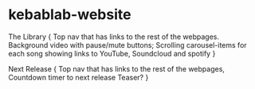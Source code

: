 # kebablab-website

The Library {
  Top nav that has links to the rest of the webpages.
  Background video with pause/mute buttons;
  Scrolling carousel-items for each song showing links to YouTube, Soundcloud and spotify
}

Next Release {
  Top nav that has links to the rest of the webpages,
  Countdown timer to next release
  Teaser?
}

